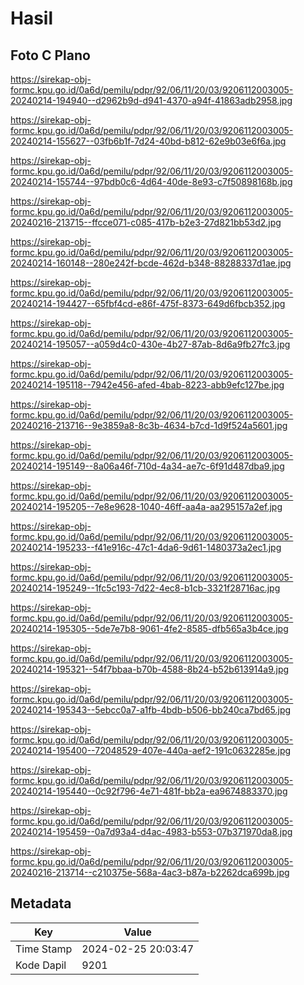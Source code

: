 # Hasil

## Foto C Plano

https://sirekap-obj-formc.kpu.go.id/0a6d/pemilu/pdpr/92/06/11/20/03/9206112003005-20240214-194940--d2962b9d-d941-4370-a94f-41863adb2958.jpg

https://sirekap-obj-formc.kpu.go.id/0a6d/pemilu/pdpr/92/06/11/20/03/9206112003005-20240214-155627--03fb6b1f-7d24-40bd-b812-62e9b03e6f6a.jpg

https://sirekap-obj-formc.kpu.go.id/0a6d/pemilu/pdpr/92/06/11/20/03/9206112003005-20240214-155744--97bdb0c6-4d64-40de-8e93-c7f50898168b.jpg

https://sirekap-obj-formc.kpu.go.id/0a6d/pemilu/pdpr/92/06/11/20/03/9206112003005-20240216-213715--ffcce071-c085-417b-b2e3-27d821bb53d2.jpg

https://sirekap-obj-formc.kpu.go.id/0a6d/pemilu/pdpr/92/06/11/20/03/9206112003005-20240214-160148--280e242f-bcde-462d-b348-88288337d1ae.jpg

https://sirekap-obj-formc.kpu.go.id/0a6d/pemilu/pdpr/92/06/11/20/03/9206112003005-20240214-194427--65fbf4cd-e86f-475f-8373-649d6fbcb352.jpg

https://sirekap-obj-formc.kpu.go.id/0a6d/pemilu/pdpr/92/06/11/20/03/9206112003005-20240214-195057--a059d4c0-430e-4b27-87ab-8d6a9fb27fc3.jpg

https://sirekap-obj-formc.kpu.go.id/0a6d/pemilu/pdpr/92/06/11/20/03/9206112003005-20240214-195118--7942e456-afed-4bab-8223-abb9efc127be.jpg

https://sirekap-obj-formc.kpu.go.id/0a6d/pemilu/pdpr/92/06/11/20/03/9206112003005-20240216-213716--9e3859a8-8c3b-4634-b7cd-1d9f524a5601.jpg

https://sirekap-obj-formc.kpu.go.id/0a6d/pemilu/pdpr/92/06/11/20/03/9206112003005-20240214-195149--8a06a46f-710d-4a34-ae7c-6f91d487dba9.jpg

https://sirekap-obj-formc.kpu.go.id/0a6d/pemilu/pdpr/92/06/11/20/03/9206112003005-20240214-195205--7e8e9628-1040-46ff-aa4a-aa295157a2ef.jpg

https://sirekap-obj-formc.kpu.go.id/0a6d/pemilu/pdpr/92/06/11/20/03/9206112003005-20240214-195233--f41e916c-47c1-4da6-9d61-1480373a2ec1.jpg

https://sirekap-obj-formc.kpu.go.id/0a6d/pemilu/pdpr/92/06/11/20/03/9206112003005-20240214-195249--1fc5c193-7d22-4ec8-b1cb-3321f28716ac.jpg

https://sirekap-obj-formc.kpu.go.id/0a6d/pemilu/pdpr/92/06/11/20/03/9206112003005-20240214-195305--5de7e7b8-9061-4fe2-8585-dfb565a3b4ce.jpg

https://sirekap-obj-formc.kpu.go.id/0a6d/pemilu/pdpr/92/06/11/20/03/9206112003005-20240214-195321--54f7bbaa-b70b-4588-8b24-b52b613914a9.jpg

https://sirekap-obj-formc.kpu.go.id/0a6d/pemilu/pdpr/92/06/11/20/03/9206112003005-20240214-195343--5ebcc0a7-a1fb-4bdb-b506-bb240ca7bd65.jpg

https://sirekap-obj-formc.kpu.go.id/0a6d/pemilu/pdpr/92/06/11/20/03/9206112003005-20240214-195400--72048529-407e-440a-aef2-191c0632285e.jpg

https://sirekap-obj-formc.kpu.go.id/0a6d/pemilu/pdpr/92/06/11/20/03/9206112003005-20240214-195440--0c92f796-4e71-481f-bb2a-ea9674883370.jpg

https://sirekap-obj-formc.kpu.go.id/0a6d/pemilu/pdpr/92/06/11/20/03/9206112003005-20240214-195459--0a7d93a4-d4ac-4983-b553-07b371970da8.jpg

https://sirekap-obj-formc.kpu.go.id/0a6d/pemilu/pdpr/92/06/11/20/03/9206112003005-20240216-213714--c210375e-568a-4ac3-b87a-b2262dca699b.jpg


## Metadata

| Key        | Value               |
| ---------- | ------------------- |
| Time Stamp | 2024-02-25 20:03:47 |
| Kode Dapil | 9201                |



